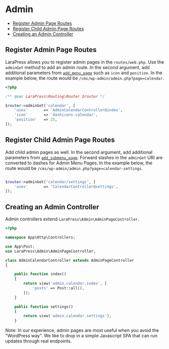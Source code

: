 # Admin

- [Register Admin Page Routes](#register-admin-page-routes)
- [Register Child Admin Page Routes](#register-child-admin-page-routes)
- [Creating an Admin Controller](#creating-an-admin-controller)

## Register Admin Page Routes

LaraPress allows you to register admin pages in the `routes/web.php`. Use the `adminGet` method to add an admin route. In the second argument, add additional parameters from [`add_menu_page`](https://developer.wordpress.org/reference/functions/add_menu_page/) such as `icon` and `position`. In the example below, the route would be `/cms/wp-admin/admin.php?page=calendar`.


```php
<?php

/** @var LaraPress\Routing\Router $router */

$router->adminGet('calendar', [
    'uses'       => 'AdminCalendarController@index',
    'icon'       => 'dashicons-calendar',
    'position'   => 25,
]);

```

## Register Child Admin Page Routes

Add child admin pages as well. In the second argument, add additional parameters from [`add_submenu_page`](https://developer.wordpress.org/reference/functions/add_submenu_page/). Forward slashes in the `adminGet` URI are converted to dashes for Admin Menu Pages. In the example below, the route would be `/cms/wp-admin/admin.php?page=calendar-settings`. 

```php

$router->adminGet('calendar/settings', [
    'uses'       => 'CalendarController@settings',
]);

```

## Creating an Admin Controller

Admin controllers extend `LaraPress\Admin\AdminPageController`. 


```php
<?php

namespace App\Http\Controllers;

use App\Post;
use LaraPress\Admin\AdminPageController;

class AdminCalendarController extends AdminPageController
{

    public function index()
    {
        return view('admin.calendar.index', [
            'posts' => Post::all(),
        ]);
    }

    public function settings()
    {
        return view('admin.calendar.settings');
    }
```

Note: In our experience, admin pages are most useful when you avoid the "WordPress way". We like to drop in a simple Javascript SPA that can run updates through real endpoints. 
